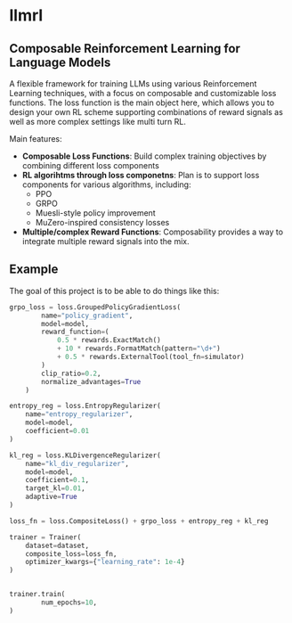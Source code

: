 # llmrl

## Composable Reinforcement Learning for Language Models

A flexible framework for training LLMs using various Reinforcement Learning techniques, with a focus on composable and customizable loss functions. The loss function is the main object here, which allows you to design your own RL scheme supporting combinations of reward signals as well as more complex settings like multi turn RL.

Main features:

- **Composable Loss Functions**: Build complex training objectives by combining different loss components
- **RL algorihtms through loss componetns**: Plan is to support loss components for various algorithms, including:
  - PPO
  - GRPO
  - Muesli-style policy improvement
  - MuZero-inspired consistency losses
- **Multiple/complex Reward Functions**: Composability provides a way to integrate multiple reward signals into the mix.


## Example

The goal of this project is to be able to do things like this:

```python
grpo_loss = loss.GroupedPolicyGradientLoss(
        name="policy_gradient",
        model=model,
        reward_function=(
            0.5 * rewards.ExactMatch()
            + 10 * rewards.FormatMatch(pattern="\d+")
            + 0.5 * rewards.ExternalTool(tool_fn=simulator)
        )
        clip_ratio=0.2, 
        normalize_advantages=True
    )

entropy_reg = loss.EntropyRegularizer(
    name="entropy_regularizer",
    model=model,
    coefficient=0.01
)

kl_reg = loss.KLDivergenceRegularizer(
    name="kl_div_regularizer",
    model=model,
    coefficient=0.1, 
    target_kl=0.01, 
    adaptive=True
)

loss_fn = loss.CompositeLoss() + grpo_loss + entropy_reg + kl_reg

trainer = Trainer(
    dataset=dataset,
    composite_loss=loss_fn,
    optimizer_kwargs={"learning_rate": 1e-4}
)


trainer.train(
        num_epochs=10,
)
```




